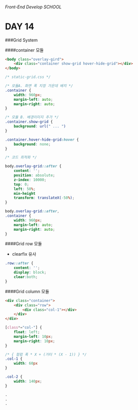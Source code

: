 ###### Front-End Develop SCHOOL

# DAY 14

###Grid System

####container 모듈

```html
<body class="overlay-gird">
	<div class="container show-grid hover-hide-grid"></div>
</body>
```
```css
/* static-grid.css */

/* 모듈A. 화면 폭 지정 가운데 배치 */
.container {
	width: 960px;
	margin-left: auto;
	margin-right: auto;
}

/* 모듈 B. 배경이미지 추가 */
.container.show-grid {
	background: url(" ... ")
}

.container.hover-hide-grid:hover {
	background: none;
}

```
```css
/* 코드 최적화 */

body.overlay-grid::after {
	content: '';
	position: absolute;
	z-index: 10000;
	top: 0;
	left: 50%;
	min-height
	transform: translateX(-50%);
}

body.overlay-grid::after,
.container {
	width: 960px;
	margin-left: auto;
	margin-right: auto;
}
```

####Grid row 모듈

 - clearfix 유사

```css
.row::after {
	content: '';
	display: block;
	clear:both;
}
```

####Grid column 모듈

```html
<div class="container">
	<div class="row">
		<div class="col-1"></div>
	</div>
</div>
```
```css
[class*="col-"] {
	float: left;
	margin-left: 10px;
	margin-right: 10px;
}

/* { 컬럼 폭 * X + (거터 * (X - 1)) } */
.col-1 {
	width: 60px
}

.col-2 {
	width: 140px;
}

.
.
.
```
